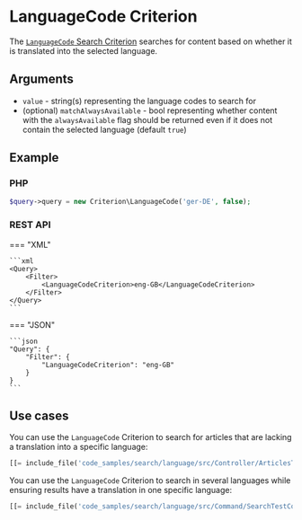 # LanguageCode Criterion

The [`LanguageCode` Search Criterion](../../api/php_api/php_api_reference/classes/Ibexa-Contracts-Core-Repository-Values-Content-Query-Criterion-Location.html)
searches for content based on whether it is translated into the selected language.

## Arguments

- `value` - string(s) representing the language codes to search for
- (optional) `matchAlwaysAvailable` - bool representing whether content with the `alwaysAvailable` flag
should be returned even if it does not contain the selected language (default `true`)

## Example

### PHP

``` php
$query->query = new Criterion\LanguageCode('ger-DE', false);
```

### REST API

=== "XML"

    ```xml
    <Query>
        <Filter>
            <LanguageCodeCriterion>eng-GB</LanguageCodeCriterion>
        </Filter>
    </Query>
    ```

=== "JSON"

    ```json
    "Query": {
        "Filter": {
            "LanguageCodeCriterion": "eng-GB"
        }
    }
    ```

## Use cases

You can use the `LanguageCode` Criterion to search for articles that are lacking a translation
into a specific language:

``` php hl_lines="5"
[[= include_file('code_samples/search/language/src/Controller/ArticlesToTranslateController.php', 24, 41) =]]
```

You can use the `LanguageCode` Criterion to search in
several languages while ensuring results have a translation in one specific language:

``` php hl_lines="3 6"
[[= include_file('code_samples/search/language/src/Command/SearchTestCommand.php', 35, 47) =]]
```
